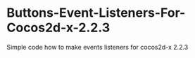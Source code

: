 # Buttons-Event-Listeners-For-Cocos2d-x-2.2.3
Simple code how to make events listeners for cocos2d-x 2.2.3
